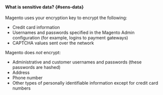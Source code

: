 #### What is sensitive data? {#sens-data}

Magento uses your encryption key to encrypt the following:

*	Credit card information
*	Usernames and passwords specified in the Magento Admin configuration  (for example, logins to payment gateways)
*	CAPTCHA values sent over the network

Magento does *not* encrypt:

*	Administrative and customer usernames and passwords (these passwords are hashed)
*	Address
*	Phone number
*	Other types of personally identifiable information except for credit card numbers
